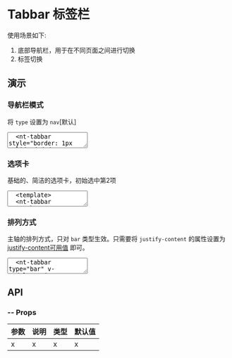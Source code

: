 # Tabbar 标签栏

使用场景如下:

1. 底部导航栏，用于在不同页面之间进行切换
2. 标签切换

## 演示

<script setup>
  import { ref } from 'vue'
  import {
    Tabbar,
    TabbarItem,
    SearchIcon,
    ReductionIcon,
    RefreshRightIcon,
    RefreshLeftIcon,
    SortIcon
  } from '../../src'

  const active2 = ref('2')
</script>

### 导航栏模式

将 `type` 设置为 `nav`[默认]

<ClientOnly>
  <CodePreview>
  <textarea lang="vue-html">
  <nt-tabbar style="border: 1px solid #dedede">
    <nt-tabbar-item name="Reduction">
      <template #icon>
        <nt-reduction-icon />
      </template>
      <span>Reduction</span>
    </nt-tabbar-item>
    <nt-tabbar-item name="RefreshLeft">
      <template #icon>
        <nt-refresh-left-icon />
      </template>
      <span>RefreshLeft</span>
    </nt-tabbar-item>
    <nt-tabbar-item name="Search">
      <template #icon>
        <nt-search-icon />
      </template>
      <span>Search</span>
    </nt-tabbar-item>
    <nt-tabbar-item name="RefreshRight">
      <template #icon>
        <nt-refresh-right-icon />
      </template>
      <span>RefreshRight</span>
    </nt-tabbar-item>
    <nt-tabbar-item name="Sort">
      <template #icon>
        <nt-sort-icon />
      </template>
      <span>Sort</span>
    </nt-tabbar-item>
  </nt-tabbar>
  </textarea>
  <template #preview>
    <Tabbar style="border: 1px solid #dedede">
      <TabbarItem name="Reduction">
        <template #icon>
          <ReductionIcon />
        </template>
        <span>Reduction</span>
      </TabbarItem>
      <TabbarItem name="RefreshLeft">
        <template #icon>
          <RefreshLeftIcon />
        </template>
        <span>RefreshLeft</span>
      </TabbarItem>
      <TabbarItem name="Search">
        <template #icon>
          <SearchIcon />
        </template>
        <span>Search</span>
      </TabbarItem>
      <TabbarItem name="RefreshRight">
        <template #icon>
          <RefreshRightIcon />
        </template>
        <span>RefreshRight</span>
      </TabbarItem>
      <TabbarItem name="Sort">
        <template #icon>
          <SortIcon />
        </template>
        <span>Sort</span>
      </TabbarItem>
    </Tabbar>
  </template>
  </CodePreview>
</ClientOnly>

### 选项卡

基础的、简洁的选项卡，初始选中第2项

<ClientOnly>
  <CodePreview>
  <textarea lang="vue">
  <template>
  <nt-tabbar type="bar" v-model='active2'>
    <nt-tabbar-item name="1">选项1</nt-tabbar-item>
    <nt-tabbar-item name="2">选项2</nt-tabbar-item>
    <nt-tabbar-item name="3">选项3</nt-tabbar-item>
  </nt-tabbar>
  </template>
  <script setup>
  import { ref } from 'vue';
  const active2 = ref('2')
  </script>
  </textarea>
  <template #preview>
    <Tabbar type="bar" v-model='active2'>
      <TabbarItem name="1">选项1</TabbarItem>
      <TabbarItem name="2">选项2</TabbarItem>
      <TabbarItem name="3">选项3</TabbarItem>
    </Tabbar>
  </template>
  </CodePreview>
</ClientOnly>

### 排列方式

主轴的排列方式，只对 `bar` 类型生效。只需要将 `justify-content` 的属性设置为 [justify-content可用值](https://developer.mozilla.org/zh-CN/docs/Web/CSS/justify-content#%E5%80%BC) 即可。

<ClientOnly>
  <CodePreview>
  <textarea lang="vue-html">
  <nt-tabbar type="bar" v-model='active2' justify-content="center">
    <nt-tabbar-item name="1">选项1</nt-tabbar-item>
    <nt-tabbar-item name="2">选项2</nt-tabbar-item>
    <nt-tabbar-item name="3">选项3</nt-tabbar-item>
  </nt-tabbar>
  <hr />
  <nt-tabbar type="bar" v-model='active2' justify-content="space-between">
    <nt-tabbar-item name="1">选项1</nt-tabbar-item>
    <nt-tabbar-item name="2">选项2</nt-tabbar-item>
    <nt-tabbar-item name="3">选项3</nt-tabbar-item>
  </nt-tabbar>
  <hr />
  <nt-tabbar type="bar" v-model='active2' justify-content="space-around">
    <nt-tabbar-item name="1">选项1</nt-tabbar-item>
    <nt-tabbar-item name="2">选项2</nt-tabbar-item>
    <nt-tabbar-item name="3">选项3</nt-tabbar-item>
  </nt-tabbar>
  <hr />
  <nt-tabbar type="bar" v-model='active2' justify-content="space-evenly">
    <nt-tabbar-item name="1">选项1</nt-tabbar-item>
    <nt-tabbar-item name="2">选项2</nt-tabbar-item>
    <nt-tabbar-item name="3">选项3</nt-tabbar-item>
  </nt-tabbar>
  </textarea>
  <template #preview>
    <Tabbar type="bar" v-model='active2' justify-content="center">
      <TabbarItem name="1">选项1</TabbarItem>
      <TabbarItem name="2">选项2</TabbarItem>
      <TabbarItem name="3">选项3</TabbarItem>
    </Tabbar>
    <hr />
    <Tabbar type="bar" v-model='active2' justify-content="space-between">
      <TabbarItem name="1">选项1</TabbarItem>
      <TabbarItem name="2">选项2</TabbarItem>
      <TabbarItem name="3">选项3</TabbarItem>
    </Tabbar>
    <hr />
    <Tabbar type="bar" v-model='active2' justify-content="space-around">
      <TabbarItem name="1">选项1</TabbarItem>
      <TabbarItem name="2">选项2</TabbarItem>
      <TabbarItem name="3">选项3</TabbarItem>
    </Tabbar>
    <hr />
    <Tabbar type="bar" v-model='active2' justify-content="space-evenly">
      <TabbarItem name="1">选项1</TabbarItem>
      <TabbarItem name="2">选项2</TabbarItem>
      <TabbarItem name="3">选项3</TabbarItem>
    </Tabbar>
  </template>
  </CodePreview>
</ClientOnly>

## API

### -- Props

| 参数 | 说明 | 类型 | 默认值 |
| ---- | ---- | ---- | ------ |
| x    | x    | x    | x      |
